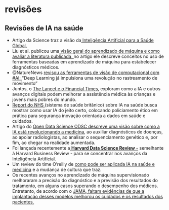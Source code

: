 # revisões

## Revisões de IA na saúde

* Artigo da Science traz a visão da[ Inteligência Artificial para a Saúde Global.](https://science.sciencemag.org/content/366/6468/955)
* Liu et al. publicou uma[ visão geral do aprendizado de máquina e como avaliar a literatura publicada, ](https://jamanetwork.com/journals/jama/fullarticle/2754798)no artigo ele descreve conceitos no uso de ferramentas baseadas em aprendizado de máquina para estabelecer diagnósticos médicos.
* @NatureNews [revisou as ferramentas de visão de computacional com \#AI: ](https://www.nature.com/articles/d41586-019-02942-5)"Deep Learning já impulsiona uma revolução no rastreamento de movimento”
* Juntos, o [The Lancet e o Financial Times](https://www.ft.com/reports/future-ai-digital-healthcare), exploram como a IA e outros avanços digitais podem melhorar a assistência médica às crianças e jovens mais pobres do mundo. 
* [Report do NHS ](https://www.nhsx.nhs.uk/assets/NHSX_AI_report.pdf)\(sistema de saúde britânico\) sobre IA na saúde busca mostrar como usar IA do jeito certo, colocando policiamento ético em prática para segurança inovação orientada a dados em saúde e cuidados.
* Artigo do [Open Data Science ODSC descreve uma visão sobre como a IA está revolucionando a medicina](https://medium.com/@ODSC/how-ai-is-revolutionizing-medicine-416bfd4ac904), ao auxiliar diagnósticos de doenças, ao apoiar radiologistas, ao analisar o sequenciamento genético e, por fim, ao chegar na realidade aumentada.
* Foi lançada recentemente a[ **Harvard Data Science Review** -](https://datascience.harvard.edu/news/hdsi-launches-harvard-data-science-review) semelhante à Harvard Business Review - para se concentrar nos avanços da Inteligência Artificial. 
* Um review do time O’reilly de [como pode ser aplicada IA na saúde e medicina](https://www.oreilly.com/radar/how-new-tools-in-data-and-ai-are-being-used-in-health-care-and-medicine/?utm_medium=email&utm_source=topic+optin&utm_campaign=awareness&utm_content=20190909+ai+nl&mkt_tok=eyJpIjoiTnpsaU1UQmpOVFF6WkRFeSIsInQiOiI4OUxFcU9YWlFFVGZ2NFFXN0U2S09VK2JzNldDRnZGY0VtYWR0MXZwK3JlV2dFV1ZBWThmY2ZFTTZqNU5qNEJ0eGZKdGtLY1wvZEtwbGhNZjZMQlQ1Zk1ZY1hwYTdCZG9YZnd4S1dPZTVpSjdRS0JLbjNva0tTZUVHcFwvRm5pUWloIn0%3D) e a mudança de cultura que traz.
* Os recentes avanços no aprendizado de máquina supervisionado melhoraram a precisão do diagnóstico e a previsão dos resultados do tratamento, em alguns casos superando o desempenho dos médicos. Entretanto, de acordo com o [JAMA, faltam evidências de que a implantação desses modelos melhorou os cuidados e os resultados dos pacientes.](https://jamanetwork.com/journals/jama/article-abstract/2748179)

